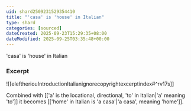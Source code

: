 ```yaml
---
uid: shard2509231529354410
title: "'casa' is 'house' in Italian"
type: shard
categories: [sourced]
dateCreated: 2025-09-23T15:29:35+08:00
dateModified: 2025-09-25T03:35:48+00:00
---
```

'casa' is 'house' in Italian
### Excerpt
![[eleftheriouIntroductionItalianignorecopyrightexcerptindex#^rv17s]]

Combined with [['a' is the locational, directional, 'to' in Italian|'a' meaning 'to']] it becomes [['home' in Italian is 'a casa'|'a casa', meaning 'home']].